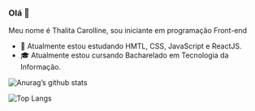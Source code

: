 ### Olá 👋

Meu nome é Thalita Carolline, sou iniciante em programação Front-end



- 🌱 Atualmente estou estudando HMTL, CSS, JavaScript e ReactJS.
- 🎓 Atualmente estou cursando Bacharelado em Tecnologia da Informação.




![Anurag’s github stats](https://github-readme-stats.vercel.app/api?username=ThalitaCarolline&show_icons=true&count_private=true&theme=dracula)




![Top Langs](https://github-readme-stats.vercel.app/api/top-langs/?username=ThalitaCarollinef&exclude_repo=cem_clipnet&layout=compact&theme=dracula)

